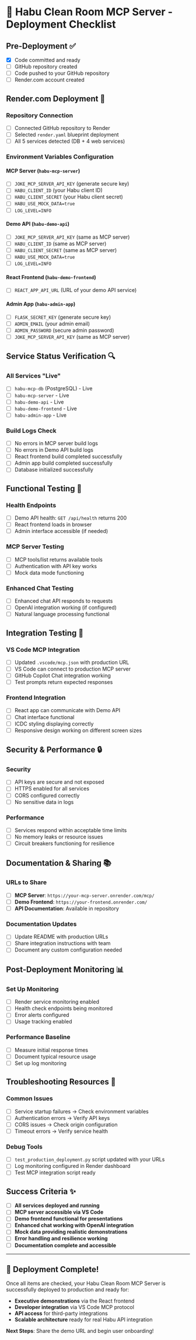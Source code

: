 # 🚀 Habu Clean Room MCP Server - Deployment Checklist

## Pre-Deployment ✅

- [x] Code committed and ready
- [ ] GitHub repository created
- [ ] Code pushed to your GitHub repository
- [ ] Render.com account created

## Render.com Deployment 🎯

### Repository Connection
- [ ] Connected GitHub repository to Render
- [ ] Selected `render.yaml` blueprint deployment
- [ ] All 5 services detected (DB + 4 web services)

### Environment Variables Configuration

#### MCP Server (`habu-mcp-server`)
- [ ] `JOKE_MCP_SERVER_API_KEY` (generate secure key)
- [ ] `HABU_CLIENT_ID` (your Habu client ID)
- [ ] `HABU_CLIENT_SECRET` (your Habu client secret)
- [ ] `HABU_USE_MOCK_DATA=true`
- [ ] `LOG_LEVEL=INFO`

#### Demo API (`habu-demo-api`)
- [ ] `JOKE_MCP_SERVER_API_KEY` (same as MCP server)
- [ ] `HABU_CLIENT_ID` (same as MCP server)
- [ ] `HABU_CLIENT_SECRET` (same as MCP server)
- [ ] `HABU_USE_MOCK_DATA=true`
- [ ] `LOG_LEVEL=INFO`

#### React Frontend (`habu-demo-frontend`)
- [ ] `REACT_APP_API_URL` (URL of your demo API service)

#### Admin App (`habu-admin-app`)
- [ ] `FLASK_SECRET_KEY` (generate secure key)
- [ ] `ADMIN_EMAIL` (your admin email)
- [ ] `ADMIN_PASSWORD` (secure admin password)
- [ ] `JOKE_MCP_SERVER_API_KEY` (same as MCP server)

## Service Status Verification 🔍

### All Services "Live"
- [ ] `habu-mcp-db` (PostgreSQL) - Live
- [ ] `habu-mcp-server` - Live  
- [ ] `habu-demo-api` - Live
- [ ] `habu-demo-frontend` - Live
- [ ] `habu-admin-app` - Live

### Build Logs Check
- [ ] No errors in MCP server build logs
- [ ] No errors in Demo API build logs
- [ ] React frontend build completed successfully
- [ ] Admin app build completed successfully
- [ ] Database initialized successfully

## Functional Testing 🧪

### Health Endpoints
- [ ] Demo API health: `GET /api/health` returns 200
- [ ] React frontend loads in browser
- [ ] Admin interface accessible (if needed)

### MCP Server Testing
- [ ] MCP tools/list returns available tools
- [ ] Authentication with API key works
- [ ] Mock data mode functioning

### Enhanced Chat Testing
- [ ] Enhanced chat API responds to requests
- [ ] OpenAI integration working (if configured)
- [ ] Natural language processing functional

## Integration Testing 🔗

### VS Code MCP Integration
- [ ] Updated `.vscode/mcp.json` with production URL
- [ ] VS Code can connect to production MCP server
- [ ] GitHub Copilot Chat integration working
- [ ] Test prompts return expected responses

### Frontend Integration
- [ ] React app can communicate with Demo API
- [ ] Chat interface functional
- [ ] ICDC styling displaying correctly
- [ ] Responsive design working on different screen sizes

## Security & Performance 🔒

### Security
- [ ] API keys are secure and not exposed
- [ ] HTTPS enabled for all services
- [ ] CORS configured correctly
- [ ] No sensitive data in logs

### Performance
- [ ] Services respond within acceptable time limits
- [ ] No memory leaks or resource issues
- [ ] Circuit breakers functioning for resilience

## Documentation & Sharing 📚

### URLs to Share
- [ ] **MCP Server**: `https://your-mcp-server.onrender.com/mcp/`
- [ ] **Demo Frontend**: `https://your-frontend.onrender.com/`
- [ ] **API Documentation**: Available in repository

### Documentation Updates
- [ ] Update README with production URLs
- [ ] Share integration instructions with team
- [ ] Document any custom configuration needed

## Post-Deployment Monitoring 📊

### Set Up Monitoring
- [ ] Render service monitoring enabled
- [ ] Health check endpoints being monitored
- [ ] Error alerts configured
- [ ] Usage tracking enabled

### Performance Baseline
- [ ] Measure initial response times
- [ ] Document typical resource usage
- [ ] Set up log monitoring

## Troubleshooting Resources 🔧

### Common Issues
- [ ] Service startup failures → Check environment variables
- [ ] Authentication errors → Verify API keys
- [ ] CORS issues → Check origin configuration
- [ ] Timeout errors → Verify service health

### Debug Tools
- [ ] `test_production_deployment.py` script updated with your URLs
- [ ] Log monitoring configured in Render dashboard
- [ ] Test MCP integration script ready

## Success Criteria ✨

- [ ] **All services deployed and running**
- [ ] **MCP server accessible via VS Code**
- [ ] **Demo frontend functional for presentations**
- [ ] **Enhanced chat working with OpenAI integration**
- [ ] **Mock data providing realistic demonstrations**
- [ ] **Error handling and resilience working**
- [ ] **Documentation complete and accessible**

---

## 🎉 Deployment Complete!

Once all items are checked, your Habu Clean Room MCP Server is successfully deployed to production and ready for:

- **Executive demonstrations** via the React frontend
- **Developer integration** via VS Code MCP protocol
- **API access** for third-party integrations
- **Scalable architecture** ready for real Habu API integration

**Next Steps**: Share the demo URL and begin user onboarding!